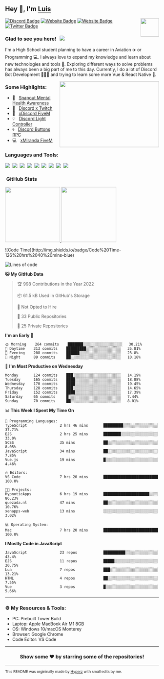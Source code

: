 ## Hey 👋, I'm [Luis](https://hypnoticsiege.net/) 

<img align="right" height="60" width="60" alt="" src="https://hypnoticsiege.net/images/uploads/logo.png" />

[![Discord Badge](https://img.shields.io/badge/-Discord-000000?style=flat-square&logo=Discord&logoColor=white)](https://hypnoticsiege.net/discord)
[![Website Badge](https://img.shields.io/badge/Snowside-000000?style=flat-square&logo=snowpack&logoColor=blue)](https://hypnoticsiege.net/snowside)
[![Website Badge](https://img.shields.io/badge/Website-000000?style=flat-square&logo=google-chrome&logoColor=white)](https://hypnoticsiege.net/)
[![Twitter Badge](https://img.shields.io/badge/-Twitter-000000?style=flat-square&logo=Twitter&logoColor=blue)](https://twitter.com/hypnoticsiege)

### Glad to see you here! &nbsp; ![](https://komarev.com/ghpvc/?username=HypnoticSiege&label=Views&color=blue&style=plastic) 

I'm a High School student planning to have a career in Aviation ✈️ or Programming 💻. I always love to expand my knowledge and learn about new technologies and tools 🔨.  Exploring different ways to solve problems has always been a big part of me to this day. Currently, I do a lot of Discord Bot Development 👨🏻‍💻 and trying to learn some more Vue & React Native 👀.

<img align="right" height="215" width="325" alt="" src="https://cdn.dribbble.com/users/416610/screenshots/4801105/coding_desk_flat_vector_ui_ux_design_illustration_motion_animation_gif2.gif" />


### Some Highlights:

- 📌 &nbsp; [Snapout Mental Health Awareness](https://snapout.nl/)
- 🚀 &nbsp; [Discord x Twitch](https://github.com/HypnoticSiege/Discord-x-Twitch)
- 🏫 &nbsp; [xDiscord FiveM](https://github.com/HypnoticSiege/xDiscord)
- 💡 &nbsp; [Discord Light Controller](https://github.com/HypnoticSiege/discord-light-controller)
- 🌀 &nbsp; [Discord Buttons RPC](https://github.com/HypnoticSiege/Discord-Buttons-RPC)
- 💻 &nbsp; [xMiranda FiveM](https://github.com/HypnoticSiege/xMiranda)

### Languages and Tools:

![](https://img.shields.io/badge/JavaScript-000000?style=for-the-badge&logo=javascript&logoColor=yellow)&nbsp;
![](https://img.shields.io/badge/Node.js-000000?style=for-the-badge&logo=node.js&logoColor=green)&nbsp;
![](https://img.shields.io/badge/HTML5-000000?style=for-the-badge&logo=html5&logoColor=orange)&nbsp;
![](https://img.shields.io/badge/CSS3-000000?style=for-the-badge&logo=css3&logoColor=blue)&nbsp;
![](https://img.shields.io/badge/Typescript-000000?style=for-the-badge&logo=typescript&logoColor=blue)&nbsp;
![](https://img.shields.io/badge/Windows-000000?style=for-the-badge&logo=windows&logoColor=blue)&nbsp;
![](https://img.shields.io/badge/Linux-000000?style=for-the-badge&logo=linux&logoColor=orange)&nbsp;
![](https://img.shields.io/badge/Discord-000000?style=for-the-badge&logo=discord&logoColor=white)&nbsp;
![](https://img.shields.io/badge/GitHub-000000?style=for-the-badge&logo=github&logoColor=white)&nbsp;

### &nbsp;GitHub Stats

<p align="left">
<a href="https://github.com/HypnoticSiege">
  <img height="180em" src="https://github-readme-stats-eight-theta.vercel.app/api?username=HypnoticSiege&show_icons=true&theme=react&include_all_commits=true&count_private=true"/>
  <img height="180em" src="https://github-readme-stats-eight-theta.vercel.app/api/top-langs/?username=HypnoticSiege&layout=compact&langs_count=8&theme=react"/>
  </a>
</p>
<!--START_SECTION:waka-->
![Code Time](http://img.shields.io/badge/Code%20Time-126%20hrs%2040%20mins-blue)

![Lines of code](https://img.shields.io/badge/From%20Hello%20World%20I%27ve%20Written-146%20Thousand%20lines%20of%20code-blue)

**🐱 My GitHub Data** 

> 🏆 998 Contributions in the Year 2022
 > 
> 📦 61.5 kB Used in GitHub's Storage 
 > 
> 🚫 Not Opted to Hire
 > 
> 📜 33 Public Repositories 
 > 
> 🔑 25 Private Repositories  
 > 
**I'm an Early 🐤** 

```text
🌞 Morning    264 commits    ███████░░░░░░░░░░░░░░░░░░   30.21% 
🌆 Daytime    313 commits    █████████░░░░░░░░░░░░░░░░   35.81% 
🌃 Evening    208 commits    ██████░░░░░░░░░░░░░░░░░░░   23.8% 
🌙 Night      89 commits     ██░░░░░░░░░░░░░░░░░░░░░░░   10.18%

```
📅 **I'm Most Productive on Wednesday** 

```text
Monday       124 commits    ███░░░░░░░░░░░░░░░░░░░░░░   14.19% 
Tuesday      165 commits    ████░░░░░░░░░░░░░░░░░░░░░   18.88% 
Wednesday    170 commits    ████░░░░░░░░░░░░░░░░░░░░░   19.45% 
Thursday     128 commits    ███░░░░░░░░░░░░░░░░░░░░░░   14.65% 
Friday       152 commits    ████░░░░░░░░░░░░░░░░░░░░░   17.39% 
Saturday     65 commits     █░░░░░░░░░░░░░░░░░░░░░░░░   7.44% 
Sunday       70 commits     ██░░░░░░░░░░░░░░░░░░░░░░░   8.01%

```


📊 **This Week I Spent My Time On** 

```text
💬 Programming Languages: 
TypeScript               2 hrs 46 mins       █████████░░░░░░░░░░░░░░░░   37.71% 
EJS                      2 hrs 25 mins       ████████░░░░░░░░░░░░░░░░░   33.0% 
SCSS                     35 mins             ██░░░░░░░░░░░░░░░░░░░░░░░   8.05% 
JavaScript               34 mins             ██░░░░░░░░░░░░░░░░░░░░░░░   7.85% 
Vue.js                   19 mins             █░░░░░░░░░░░░░░░░░░░░░░░░   4.46%

🔥 Editors: 
VS Code                  7 hrs 20 mins       █████████████████████████   100.0%

🐱‍💻 Projects: 
HypnoticApps             6 hrs 19 mins       █████████████████████░░░░   86.23% 
quezada.nl               47 mins             ██░░░░░░░░░░░░░░░░░░░░░░░   10.76% 
xenapps-web              13 mins             ░░░░░░░░░░░░░░░░░░░░░░░░░   3.02%

💻 Operating System: 
Mac                      7 hrs 20 mins       █████████████████████████   100.0%

```

**I Mostly Code in JavaScript** 

```text
JavaScript               23 repos            ██████████░░░░░░░░░░░░░░░   43.4% 
EJS                      11 repos            █████░░░░░░░░░░░░░░░░░░░░   20.75% 
Lua                      7 repos             ███░░░░░░░░░░░░░░░░░░░░░░   13.21% 
HTML                     4 repos             ██░░░░░░░░░░░░░░░░░░░░░░░   7.55% 
Vue                      3 repos             █░░░░░░░░░░░░░░░░░░░░░░░░   5.66%

```



<!--END_SECTION:waka-->

---

### ⚙️ My Resources & Tools:

- PC: Prebuilt Tower Build
- Laptop: Apple MacBook Air M1 8GB
- OS: Windows 10/macOS Monterey
- Browser: Google Chrome
- Code Editor: VS Code

---

<h3 align=center>Show some ❤️ by starring some of the repositories!</h3>

---
<small>This README was orgininally made by <a href="https://hyperz.net/">Hyperz</a> with small edits by me.</small>
